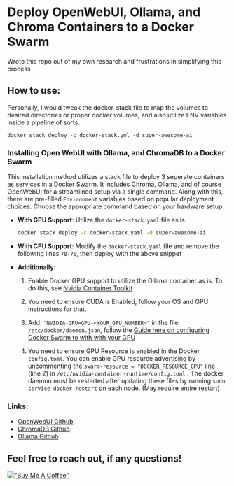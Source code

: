 # Deploy OpenWebUI, Ollama, and Chroma Containers to a Docker Swarm

Wrote this repo out of my own research and frustrations in simplifying this process

## How to use:

Personally, I would tweak the docker-stack file to map the volumes to desired directories or proper docker volumes, and also utilize ENV variables inside a pipeline of sorts.

```
docker stack deploy -c docker-stack.yml -d super-awesome-ai

```

### Installing Open WebUI with Ollama, and ChromaDB to a Docker Swarm

This installation method utilizes a stack file to deploy 3 seperate containers as services in a Docker Swarm. It includes Chroma, Ollama, and of course OpenWebUI for a streamlined setup via a single command. Along with this, there are pre-filled `Environment` variables based on popular  deployment choices. Choose the appropriate command based on your hardware setup:


- **With GPU Support**:
  Utilize the `docker-stack.yaml` file as is
  
  ```bash
  docker stack deploy -c docker-stack.yaml -d super-awesome-ai
  ```

- **With CPU Support**:
  Modify the `docker-stack.yaml` file and remove the following lines `70-76`, then deploy with the above snippet

- **Additionally**:
  1. Enable Docker GPU support to utilize the Ollama container as is. To do this, see [Nvidia Container Toolkit](https://docs.nvidia.com/datacenter/cloud-native/container-toolkit/latest/install-guide.html " on Nvidia's site.") 

  2. You need to ensure CUDA is Enabled, follow your OS and GPU instructions for that.

  3. Add: `"NVIDIA-GPU=GPU-<YOUR_GPU_NUMBER>"` in the file `/etc/docker/daemon.json`, follow the [Guide here on configuring Docker Swarm to with with your GPU](https://gist.github.com/tomlankhorst/33da3c4b9edbde5c83fc1244f010815c#configuring-docker-to-work-with-your-gpus)

  4. You need to ensure GPU Resource is enabled in the Docker `config.toml`. You can enable GPU resource advertising by uncommenting the `swarm-resource = "DOCKER_RESOURCE_GPU"` line (line 2) in `/etc/nvidia-container-runtime/config.toml` . The docker daemon must be restarted after updating these files by running `sudo service docker restart` on each node. (May require entire restart)



### Links:
- [OpenWebUI Github](https://github.com/open-webui/open-webui "User-friendly AI Interface for Ollama.").
- [ChromaDB Github](https://github.com/chroma-core/chroma "the AI-native open-source embedding database.").
- [Ollama Github](https://github.com/chroma-core/chroma "Get up and running with large language models.")


## Feel free to reach out, if any questions!

[!["Buy Me A Coffee"](https://www.buymeacoffee.com/assets/img/custom_images/orange_img.png)](https://https://buymeacoffee.com/dompolizzi)